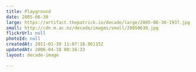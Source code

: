 ```yaml
---
title: Playground
date: 2005-06-30
large: https://artifact.thepatrick.io/decade/large/2005-06-30-1937.jpg
small: http://cdn.m.ac.nz/decade/images/small/20050630.jpg
flickrUrl: null
photoId: null
createdAt: 2011-01-30 11:07:18.961152
updatedAt: 2006-04-18 00:16:33
layout: decade-image

---
```


